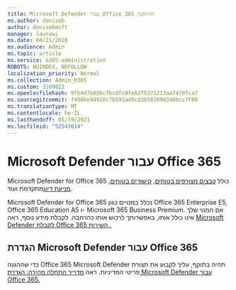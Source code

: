 ```yaml
---
title: Microsoft Defender עבור Office 365 ההתקנה
ms.author: deniseb
author: denisebmsft
manager: laurawi
ms.date: 04/21/2020
ms.audience: Admin
ms.topic: article
ms.service: o365-administration
ROBOTS: NOINDEX, NOFOLLOW
localization_priority: Normal
ms.collection: Admin_O365
ms.custom: 3100021
ms.openlocfilehash: 9fb4d7b85bc7bcdfc0fe82f5371213aa7470fca7
ms.sourcegitcommit: f4866e94918c7b591ad0cd3b58169d340bcc7f00
ms.translationtype: MT
ms.contentlocale: he-IL
ms.lasthandoff: 05/19/2021
ms.locfileid: "52543614"
---
```

# <a name="microsoft-defender-for-office-365"></a>Microsoft Defender עבור Office 365

Microsoft Defender for Office 365 כולל [קבצים מצורפים בטוחים](/microsoft-365/security/office-365-security/atp-safe-attachments), [קישורים בטוחים](/microsoft-365/security/office-365-security/atp-safe-links), [מניעת דיוג](/microsoft-365/security/office-365-security/atp-anti-phishing)מתקדמת ועוד. 

Microsoft Defender for Office 365 נכלל במנויים כגון Office 365 Enterprise E5, Office 365 Education A5 ו- Microsoft 365 Business Premium. אם המנוי שלך אינו כולל אותו, באפשרותך לרכוש אותו כהרחבה. לקבלת מידע נוסף, ראה [Microsoft Defender לקבלת Office 365 השירות .](/office365/servicedescriptions/office-365-advanced-threat-protection-service-description)

## <a name="set-up-microsoft-defender-for-office-365"></a>הגדרת Microsoft Defender עבור Office 365

כדי שההגנה Office 365 Microsoft Defender תהיה בתוקף, עליך לקבוע את תצורת פריטי המדיניות. ראה [מדריך התחלה מהירה: הגדרת Microsoft Defender עבור Office 365.](/microsoft-365/security/office-365-security/office-365-atp)

